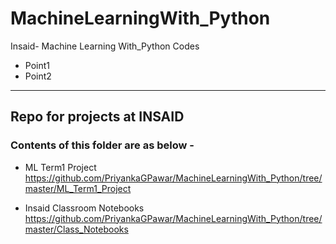 # MachineLearningWith_Python
Insaid- Machine Learning With_Python Codes
- Point1
- Point2
___

## Repo for  projects at INSAID

### Contents of this folder are as below -

- ML Term1 Project 
https://github.com/PriyankaGPawar/MachineLearningWith_Python/tree/master/ML_Term1_Project

- Insaid Classroom Notebooks
https://github.com/PriyankaGPawar/MachineLearningWith_Python/tree/master/Class_Notebooks
